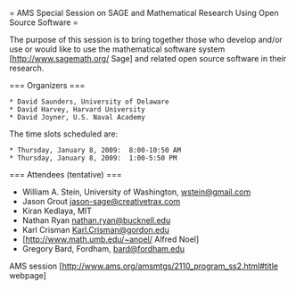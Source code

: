 = AMS Special Session on SAGE and Mathematical Research Using Open Source Software =

 The purpose of this session is to bring together those who develop and/or use or would like to use the mathematical software system [http://www.sagemath.org/ Sage] and related open source software in their research.

=== Organizers ===

    * David Saunders, University of Delaware
    * David Harvey, Harvard University
    * David Joyner, U.S. Naval Academy 

The time slots scheduled are: 
  
    * Thursday, January 8, 2009:  8:00-10:50 AM
    * Thursday, January 8, 2009:  1:00-5:50 PM

=== Attendees (tentative) ===

 * William A. Stein, University of Washington, wstein@gmail.com
 * Jason Grout <jason-sage@creativetrax.com>
 * Kiran Kedlaya, MIT
 * Nathan Ryan <nathan.ryan@bucknell.edu>
 * Karl Crisman <Karl.Crisman@gordon.edu>
 * [http://www.math.umb.edu/~anoel/ Alfred Noel]
 * Gregory Bard, Fordham, <bard@fordham.edu>

AMS session [http://www.ams.org/amsmtgs/2110_program_ss2.html#title webpage]
